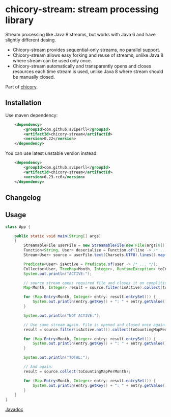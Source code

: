chicory-stream: stream processing library
=====================================

Stream processing like Java 8 streams, but works with Java 6 and have slightly different desing.

  - Chicory-stream provides sequential-only streams, no parallel support.
  - Chicory-stream allows easy forking and reuse of streams, unlike Java 8 where stream can be used only once.
  - Chicory-stream automatically and transparently opens and closes resources each time stream is used,
    unlike Java 8 where stream should be manually closed.

Part of [chicory](https://github.com/sviperll/chicory).

Installation
------------

Use maven dependency:

```xml
    <dependency>
        <groupId>com.github.sviperll</groupId>
        <artifactId>chicory-stream</artifactId>
        <version>0.22</version>
    </dependency>
```

You can use latest unstable version instead:

```xml
    <dependency>
        <groupId>com.github.sviperll</groupId>
        <artifactId>chicory-stream</artifactId>
        <version>0.23-rc6</version>
    </dependency>
```

Changelog
---------

Usage
-----

```java
class App {

    public static void main(String[] args)
    {
        StreamableFile userFile = new StreamableFile(new File(args[0]));
        Function<String, User> deserialize = Function.of(line -> /* ... */);
        Stream<User> source = userFile.text(Charsets.UTF8).lines().map(deserialize);

        Predicate<User> isActive = Predicate.of(user -> /* ... */);
        Collector<User, TreeMap<Month, Integer>, RuntimeException> toCountingMapPerMonth = Collector.toTreeMap(user -> user.registrationTime().month(), Collector.counting());
        System.out.println("ACTIVE:");

        // source stream opens required file and closes it on complition, right after line below.
        Map<Month, Integer> result = source.filter(isActive).collect(toCountingMapPerMonth);

        for (Map.Entry<Month, Integer> entry: result.entrySet()) {
            System.out.println(entry.getKey() + ": " + entry.getValue());
        }

        System.out.println("NOT ACTIVE:");

        // Use same stream again. File is opened and closed once again.
        result = source.filter(isActive.not()).collect(toCountingMapPerMonth);

        for (Map.Entry<Month, Integer> entry: result.entrySet()) {
            System.out.println(entry.getKey() + ": " + entry.getValue());
        }

        System.out.println("TOTAL:");

        // And again:
        result = source.collect(toCountingMapPerMonth);

        for (Map.Entry<Month, Integer> entry: result.entrySet()) {
            System.out.println(entry.getKey() + ": " + entry.getValue());
        }
    }
}
```

[Javadoc](http://sviperll.github.io/chicory/chicory-stream/apidocs/index.html)
